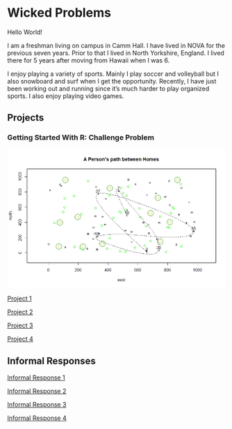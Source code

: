 # Wicked Problems

Hello World! 

I am a freshman living on campus in Camm Hall. I have lived in NOVA for the previous seven years. Prior to that I lived in North Yorkshire, England. I lived there for 5 years after moving from Hawaii when I was 6. 

I enjoy playing a variety of sports. Mainly I play soccer and volleyball but I also snowboard and surf when I get the opportunity. Recently, I have just been working out and running since it’s much harder to play organized sports. I also enjoy playing video games.

## Projects

### Getting Started With R: Challenge Problem

![](challengeproblem.png)


[Project 1](Project1.md)

[Project 2](Project2.md)

[Project 3](Project3.md)

[Project 4](Project4.md)

## Informal Responses

[Informal Response 1](InformalResponse1.md)

[Informal Response 2](InformalResponse2.md)

[Informal Response 3](InformalResponse3.md)

[Informal Response 4](InformalResponse4.md)







